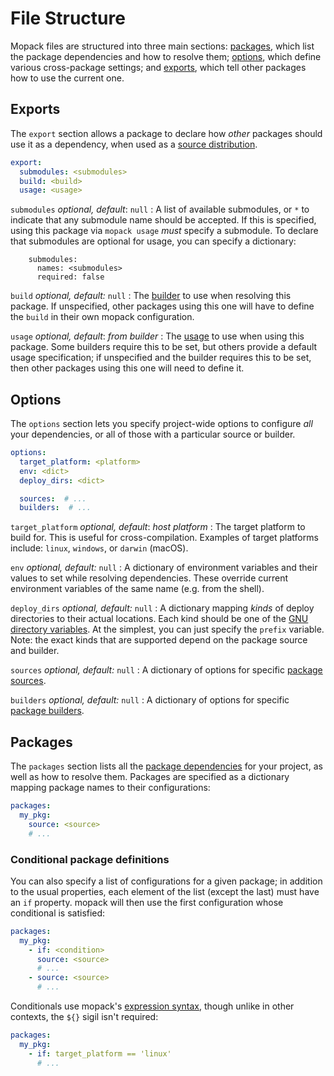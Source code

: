 # File Structure

Mopack files are structured into three main sections: [packages](#packages),
which list the package dependencies and how to resolve them;
[options](#options), which define various cross-package settings; and
[exports](#exports), which tell other packages how to use the current one.

## Exports

The `export` section allows a package to declare how *other* packages should use
it as a dependency, when used as a [source
distribution](packages.md#source-distributions).

```yaml
export:
  submodules: <submodules>
  build: <build>
  usage: <usage>
```

`submodules` <span class="subtitle">*optional, default*: `null`</span>
: A list of available submodules, or `*` to indicate that any submodule name
  should be accepted. If this is specified, using this package via `mopack
  usage` *must* specify a submodule. To declare that submodules are optional for
  usage, you can specify a dictionary:

        submodules:
          names: <submodules>
          required: false

`build` <span class="subtitle">*optional, default:* `null`</span>
: The [builder](builders.md) to use when resolving this package. If unspecified,
  other packages using this one will have to define the `build` in their own
  mopack configuration.

`usage` <span class="subtitle">*optional, default*: *from builder*</span>
: The [usage](usage.md) to use when using this package. Some builders require
  this to be set, but others provide a default usage specification; if
  unspecified and the builder requires this to be set, then other packages using
  this one will need to define it.

## Options

The `options` section lets you specify project-wide options to configure *all*
your dependencies, or all of those with a particular source or builder.

```yaml
options:
  target_platform: <platform>
  env: <dict>
  deploy_dirs: <dict>

  sources:  # ...
  builders:  # ...
```

`target_platform` <span class="subtitle">*optional, default*: *host platform*</span>
: The target platform to build for. This is useful for cross-compilation.
  Examples of target platforms include: `linux`, `windows`, or `darwin` (macOS).

`env` <span class="subtitle">*optional, default:* `null`</span>
: A dictionary of environment variables and their values to set while resolving
  dependencies. These override current environment variables of the same name
  (e.g. from the shell).

`deploy_dirs` <span class="subtitle">*optional, default:* `null`</span>
: A dictionary mapping *kinds* of deploy directories to their actual locations.
  Each kind should be one of the [GNU directory variables][gnu-directory-vars].
  At the simplest, you can just specify the `prefix` variable. Note: the exact
  kinds that are supported depend on the package source and builder.

`sources` <span class="subtitle">*optional, default:* `null`</span>
: A dictionary of options for specific [package sources](packages.md).

`builders` <span class="subtitle">*optional, default:* `null`</span>
: A dictionary of options for specific [package builders](builders.md).

## Packages

The `packages` section lists all the [package dependencies](packages.md) for
your project, as well as how to resolve them. Packages are specified as a
dictionary mapping package names to their configurations:

```yaml
packages:
  my_pkg:
    source: <source>
    # ...
```

### Conditional package definitions

You can also specify a list of configurations for a given package; in addition
to the usual properties, each element of the list (except the last) must have an
`if` property. mopack will then use the first configuration whose conditional is
satisfied:

```yaml
packages:
  my_pkg:
    - if: <condition>
      source: <source>
      # ...
    - source: <source>
      # ...
```

Conditionals use mopack's [expression syntax](expressions.md), though unlike in
other contexts, the `${}` sigil isn't required:

```yaml
packages:
  my_pkg:
    - if: target_platform == 'linux'
      # ...
```

[gnu-directory-vars]: https://www.gnu.org/prep/standards/html_node/Directory-Variables.html
